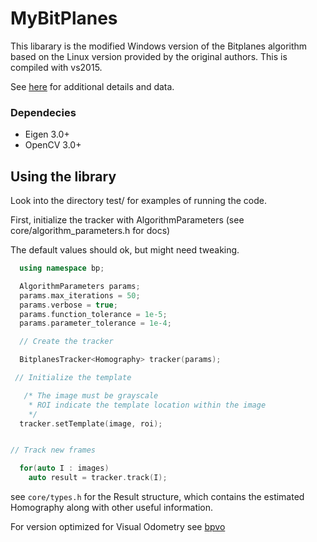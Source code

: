 # MyBitPlanes
This libarary is  the modified Windows version of the Bitplanes algorithm based on the Linux version provided by the original authors. This is compiled with vs2015.


[bitplanes]: http://www.cs.cmu.edu/~halismai/bitplanes/
See [here][bitplanes] for additional details and data.


### Dependecies
- Eigen 3.0+
- OpenCV 3.0+

## Using the library

Look into the directory test/ for examples of running the code.

First, initialize the tracker with AlgorithmParameters (see
core/algorithm_parameters.h for docs)

The default values should ok, but might need tweaking.

```cpp
  using namespace bp;

  AlgorithmParameters params;
  params.max_iterations = 50;
  params.verbose = true;
  params.function_tolerance = 1e-5;
  params.parameter_tolerance = 1e-4;

  // Create the tracker

  BitplanesTracker<Homography> tracker(params);

 // Initialize the template

   /* The image must be grayscale
    * ROI indicate the template location within the image
    */
  tracker.setTemplate(image, roi);


// Track new frames

  for(auto I : images)
    auto result = tracker.track(I);
```

see `core/types.h` for the Result structure, which contains the estimated
Homography along with other useful information.


[bpvo]: https://github.com/halismai/bpvo
For version optimized for Visual Odometry see [bpvo][bpvo]

